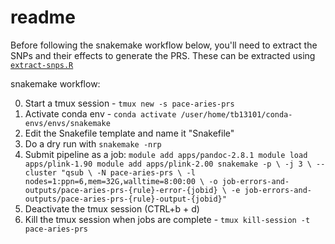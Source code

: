 # readme

Before following the snakemake workflow below, you'll need to extract the SNPs and their effects to generate the PRS. These can be extracted using [`extract-snps.R`](scripts/extract-snps.R)

snakemake workflow:

0. Start a tmux session - `tmux new -s pace-aries-prs`
1. Activate conda env - `conda activate /user/home/tb13101/conda-envs/envs/snakemake`
2. Edit the Snakefile template and name it "Snakefile"
3. Do a dry run with `snakemake -nrp`
4. Submit pipeline as a job:
`
module add apps/pandoc-2.8.1
module load apps/plink-1.90
module add apps/plink-2.00
snakemake -p \
-j 3 \
--cluster "qsub \
	-N pace-aries-prs \
	-l nodes=1:ppn=6,mem=32G,walltime=8:00:00 \
	-o job-errors-and-outputs/pace-aries-prs-{rule}-error-{jobid} \
	-e job-errors-and-outputs/pace-aries-prs-{rule}-output-{jobid}"
`
5. Deactivate the tmux session (CTRL+b + d)
6. Kill the tmux session when jobs are complete - `tmux kill-session -t pace-aries-prs`

